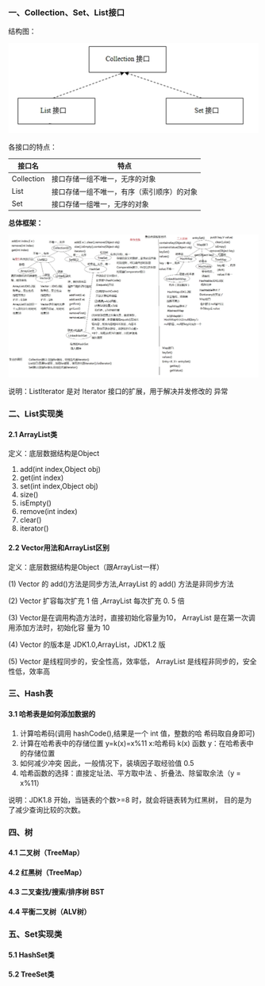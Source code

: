 ### 一、Collection、Set、List接口

结构图：

![20200314215934](https://raw.githubusercontent.com/Caiguangnan/ProgrammerToolBox/master/img/20200315031117.png)

各接口的特点：

| 接口名     | 特点                                       |
| ---------- | ------------------------------------------ |
| Collection | 接口存储一组不唯一，无序的对象             |
| List       | 接口存储一组不唯一，有序（索引顺序）的对象 |
| Set        | 接口存储一组唯一，无序的对象               |

**总体框架：**

![20200314215935](https://raw.githubusercontent.com/Caiguangnan/ProgrammerToolBox/master/img/20200315031027.png)

说明：ListIterator 是对 Iterator 接口的扩展，用于解决并发修改的 异常 

### 二、List实现类

#### 2.1 ArrayList类

定义：底层数据结构是Object

1. add(int index,Object obj) 
2. get(int index) 
3. set(int index,Object obj) 
4. size() 
5. isEmpty() 
6. remove(int index) 
7. clear() 
8. iterator() 

#### 2.2 Vector用法和ArrayList区别

定义：底层数据结构是Object（跟ArrayList一样）

(1) Vector 的 add()方法是同步方法,ArrayList 的 add() 方法是非同步方法 

(2) Vector 扩容每次扩充 1 倍 ,ArrayList 每次扩充 0. 5 倍  

(3) Vector是在调用构造方法时，直接初始化容量为10， ArrayList 是在第一次调用添加方法时，初始化容 量为 10

 (4) Vector 的版本是 JDK1.0,ArrayList，JDK1.2 版 

(5) Vector 是线程同步的，安全性高，效率低， ArrayList 是线程非同步的，安全性低，效率高

### 三、Hash表

#### 3.1 哈希表是如何添加数据的 

1. 计算哈希码(调用 hashCode(),结果是一个 int 值，整数的哈 希码取自身即可) 
2. 计算在哈希表中的存储位置  y=k(x)=x%11 x:哈希码  k(x) 函数    y：在哈希表中的存储位置 
3. 如何减少冲突 因此，一般情况下，装填因子取经验值 0.5  
4. 哈希函数的选择：直接定址法、平方取中法 、折叠法、除留取余法（y = x%11）

说明：JDK1.8 开始，当链表的个数>=8 时，就会将链表转为红黑树， 目的是为了减少查询比较的次数。 

### 四、树

#### 4.1 二叉树（TreeMap）



#### 4.2 红黑树（TreeMap）



#### 4.3 二叉查找/搜索/排序树 BST



#### 4.4 平衡二叉树（ALV树）



### 五、Set实现类

#### 5.1 HashSet类



#### 5.2 TreeSet类